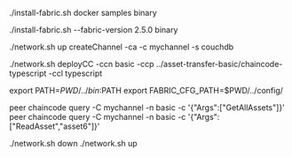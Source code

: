 <!-- installation  -->
./install-fabric.sh docker samples binary

./install-fabric.sh --fabric-version 2.5.0 binary


<!-- start network -->
./network.sh up createChannel -ca -c mychannel -s couchdb

./network.sh deployCC -ccn basic -ccp ../asset-transfer-basic/chaincode-typescript -ccl typescript

<!-- inside test network -->
export PATH=${PWD}/../bin:$PATH
export FABRIC_CFG_PATH=$PWD/../config/

<!-- test blockchain -->
peer chaincode query -C mychannel -n basic -c '{"Args":["GetAllAssets"]}'
peer chaincode query -C mychannel -n basic -c '{"Args":["ReadAsset","asset6"]}'

<!-- destroy network  -->
./network.sh down
./network.sh up

